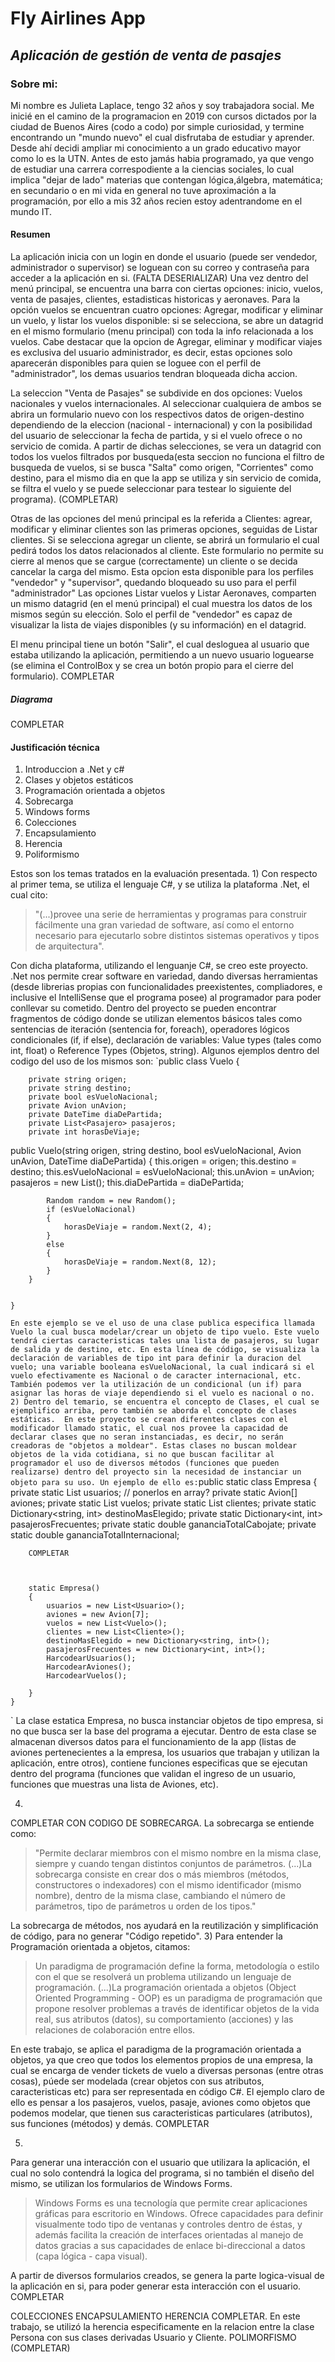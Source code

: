 # Fly Airlines App
## _Aplicación de gestión de venta de pasajes_

### Sobre mi:

Mi nombre es Julieta Laplace, tengo 32 años y soy trabajadora social. Me inicié en el camino de la programacion en 2019 con cursos dictados por la ciudad de Buenos Aires (codo a codo) por simple curiosidad, y termine encontrando un "mundo nuevo" el cual disfrutaba de estudiar y aprender. Desde ahí decidi ampliar mi conocimiento a un grado educativo mayor como lo es la UTN. Antes de esto jamás habia programado, ya que vengo de estudiar una carrera correspodiente a la ciencias sociales, lo cual implica "dejar de lado" materias que contengan lógica,álgebra, matemática; en secundario o en mi vida en general no tuve aproximación a la programación, por ello a mis 32 años recien estoy adentrandome en el mundo IT.

#### Resumen
La aplicación inicia con un login en donde el usuario (puede ser vendedor, administrador o supervisor) se loguean con su correo y contraseña para acceder a la aplicación en si. 
(FALTA DESERIALIZAR)
Una vez dentro del menú principal, se encuentra una barra con ciertas opciones: inicio, vuelos, venta de pasajes, clientes, estadisticas historicas y aeronaves. Para la opción vuelos se encuentran cuatro opciones: Agregar, modificar y eliminar un vuelo, y listar los vuelos disponible: si se selecciona, se abre un datagrid en el mismo formulario (menu principal) con toda la info relacionada a los vuelos. Cabe destacar que la opcion de Agregar, eliminar y modificar viajes es exclusiva del usuario administrador, es decir, estas opciones solo aparecerán disponibles para quien se loguee con el perfil de "administrador", los demas usuarios tendran bloqueada dicha accion.
 
La seleccion "Venta de Pasajes" se subdivide en dos opciones: Vuelos nacionales y vuelos internacionales. Al seleccionar cualquiera de ambos se abrira un formulario nuevo con los respectivos datos de origen-destino dependiendo de la eleccion (nacional - internacional) y con la posibilidad del usuario de seleccionar la fecha de partida, y si el vuelo ofrece o no servicio de comida. A partir de dichas selecciones, se vera un datagrid con todos los vuelos filtrados por busqueda(esta seccion no funciona el filtro de busqueda de vuelos, si se busca "Salta" como origen, "Corrientes" como destino, para el mismo dia en que la app se utiliza y sin servicio de comida, se filtra el vuelo y se puede seleccionar para testear lo siguiente del programa).
(COMPLETAR)

Otras de las opciones del menú principal es la referida a Clientes: agrear, modificar y eliminar clientes son las primeras opciones, seguidas de Listar clientes. Si se selecciona agregar un cliente,  se abrirá un formulario el cual pedirá todos los datos relacionados al cliente. Este formulario no permite su cierre al menos que se cargue (correctamente) un cliente o se decida cancelar la carga del mismo. Esta opcion esta disponible para los perfiles "vendedor" y "supervisor", quedando bloqueado su uso para el perfil "administrador"
Las opciones Listar vuelos y Listar Aeronaves, comparten un mismo datagrid (en el menú principal) el cual muestra los datos de los mismos según su elección. Solo el perfil de "vendedor" es capaz de visualizar la lista de viajes disponibles (y su información) en el datagrid.

El menu principal tiene un botón "Salir", el cual desloguea al usuario que estaba utilizando la aplicación, permitiendo a un nuevo usuario loguearse (se elimina el ControlBox y se crea un botón propio para el cierre del formulario).
COMPLETAR

##### Diagrama
COMPLETAR

#### Justificación técnica
1. Introduccion a .Net y c#
2. Clases y objetos estáticos
3. Programación orientada a objetos
4. Sobrecarga
5. Windows forms
6. Colecciones
7. Encapsulamiento
8. Herencia
9. Poliformismo

Estos son los temas tratados en la evaluación presentada. 
1)
Con respecto al primer tema, se utiliza el lenguaje C#, y se utiliza la plataforma .Net, el cual cito:
> "(...)provee una serie de herramientas y programas para construir fácilmente una gran variedad de software, así como el entorno necesario para ejecutarlo sobre distintos sistemas operativos y tipos de arquitectura".
 
Con dicha plataforma, utilizando el lenguanje C#, se creo este proyecto. .Net nos permite crear software en variedad, dando diversas herramientas (desde librerias propias con funcionalidades preexistentes, compliadores, e inclusive el IntelliSense que el programa posee) al programador para poder conllevar su cometido.
Dentro del proyecto se pueden encontrar fragmentos de código donde se utilizan elementos básicos tales como sentencias de iteración (sentencia for, foreach), operadores lógicos condicionales (if, if else), declaración de variables: Value types (tales como int, float) o Reference Types (Objetos, string). 
Algunos ejemplos dentro del codigo del uso de los mismos son:
`public class Vuelo
    {

        private string origen;
        private string destino;
        private bool esVueloNacional;
        private Avion unAvion;
        private DateTime diaDePartida;
        private List<Pasajero> pasajeros;
        private int horasDeViaje;
public Vuelo(string origen, string destino, bool esVueloNacional, Avion unAvion, DateTime diaDePartida)
        {
            this.origen = origen;
            this.destino = destino;
            this.esVueloNacional = esVueloNacional;
            this.unAvion = unAvion;
            pasajeros = new List<Pasajero>();
            this.diaDePartida = diaDePartida;
            
            Random random = new Random();
            if (esVueloNacional)
            {
                horasDeViaje = random.Next(2, 4);
            }
            else
            {
                horasDeViaje = random.Next(8, 12);
            }
        }
        

    }
`
En este ejemplo se ve el uso de una clase publica especifica llamada Vuelo la cual busca modelar/crear un objeto de tipo vuelo. Este vuelo tendrá ciertas caracteristicas tales una lista de pasajeros, su lugar de salida y de destino, etc. En esta línea de código, se visualiza la declaración de variables de tipo int para definir la duracion del vuelo; una variable booleana esVueloNacional, la cual indicará si el vuelo efectivamente es Nacional o de caracter internacional, etc.
También podemos ver la utilización de un condicional (un if) para asignar las horas de viaje dependiendo si el vuelo es nacional o no.
2)
Dentro del temario, se encuentra el concepto de Clases, el cual se ejemplifico arriba, pero también se aborda el concepto de clases estáticas. 
En este proyecto se crean diferentes clases con el modificador llamado static, el cual nos provee la capacidad de declarar clases que no seran instanciadas, es decir, no serán creadoras de "objetos a moldear". Estas clases no buscan moldear objetos de la vida cotidiana, si no que buscan facilitar al programador el uso de diversos métodos (funciones que pueden realizarse) dentro del proyecto sin la necesidad de instanciar un objeto para su uso.
Un ejemplo de ello es:
`public static class Empresa
    {
        private static List<Usuario> usuarios; // ponerlos en array?
        private static Avion[] aviones;
        private static List<Vuelo> vuelos;
        private static List<Cliente> clientes;
        private static Dictionary<string, int> destinoMasElegido;
        private static Dictionary<int, int> pasajerosFrecuentes;
        private static double gananciaTotalCabojate;
        private static double gananciaTotalInternacional;
        
        COMPLETAR



        static Empresa()
        {
            usuarios = new List<Usuario>();
            aviones = new Avion[7];
            vuelos = new List<Vuelo>();
            clientes = new List<Cliente>();
            destinoMasElegido = new Dictionary<string, int>();
            pasajerosFrecuentes = new Dictionary<int, int>();
            HarcodearUsuarios();
            HarcodearAviones();
            HarcodearVuelos();
           
        }
    }
`
La clase estatica Empresa, no busca instanciar objetos de tipo empresa, si no que busca ser la base del programa a ejecutar. Dentro de esta clase se almacenan diversos datos para el funcionamiento de la app (listas de aviones pertenecientes a la empresa, los usuarios que trabajan y utilizan la aplicación, entre otros), contiene funciones especificas que se ejecutan dentro del programa (funciones que validan el ingreso de un usuario, funciones que muestras una lista de Aviones, etc).

4)
COMPLETAR CON CODIGO DE SOBRECARGA.
La sobrecarga se entiende como:
>"Permite declarar miembros con el mismo nombre en la misma clase, siempre y cuando tengan distintos conjuntos de parámetros.
(...)La sobrecarga consiste en crear dos o más miembros (métodos, constructores o indexadores) con el mismo identificador (mismo nombre), dentro de la misma clase, cambiando el número de parámetros, tipo de parámetros u orden de los tipos."

La sobrecarga de métodos, nos ayudará en la reutilización y simplificación de código, para no generar "Código repetido".
3)
Para entender la Programación orientada a objetos, citamos:
>Un paradigma de programación define la forma, metodología o estilo con el que se resolverá un problema utilizando un lenguaje de programación.
(...)La programación orientada a objetos (Object Oriented Programming - OOP) es un paradigma de programación que propone resolver problemas a través de identificar objetos de la vida real, sus atributos (datos), su comportamiento (acciones) y las relaciones de colaboración entre ellos.

En este trabajo, se aplica el paradigma de la programación orientada a objetos, ya que creo que todos los elementos propios de una empresa, la cual se encarga de vender tickets de vuelo a diversas personas (entre otras cosas), púede ser modelada (crear objetos con sus atributos, caracteristicas etc) para ser representada en código C#.
El ejemplo claro de ello es pensar a los pasajeros, vuelos, pasaje, aviones como objetos que podemos modelar, que tienen sus caracteristicas particulares (atributos), sus funciones (métodos) y demás.
COMPLETAR

5)
Para generar una interacción con el usuario que utilizara la aplicación, el cual no solo contendrá la logica del programa, si no también el diseño del mismo, se utilizan los formularios de Windows Forms.

>Windows Forms es una tecnología que permite crear aplicaciones gráficas para escritorio en Windows. Ofrece capacidades para definir visualmente todo tipo de ventanas y controles dentro de éstas, y además facilita la creación de interfaces orientadas al manejo de datos gracias a sus capacidades de enlace bi-direccional a datos (capa lógica - capa visual).

A partir de diversos formularios creados, se genera la parte logica-visual de la aplicación en si, para poder generar esta interacción con el usuario.
COMPLETAR

COLECCIONES
ENCAPSULAMIENTO
HERENCIA
COMPLETAR.
En este trabajo, se utilizó la herencia especificamente en la relacion entre la clase Persona con sus clases derivadas Usuario y Cliente.
POLIMORFISMO (COMPLETAR)

